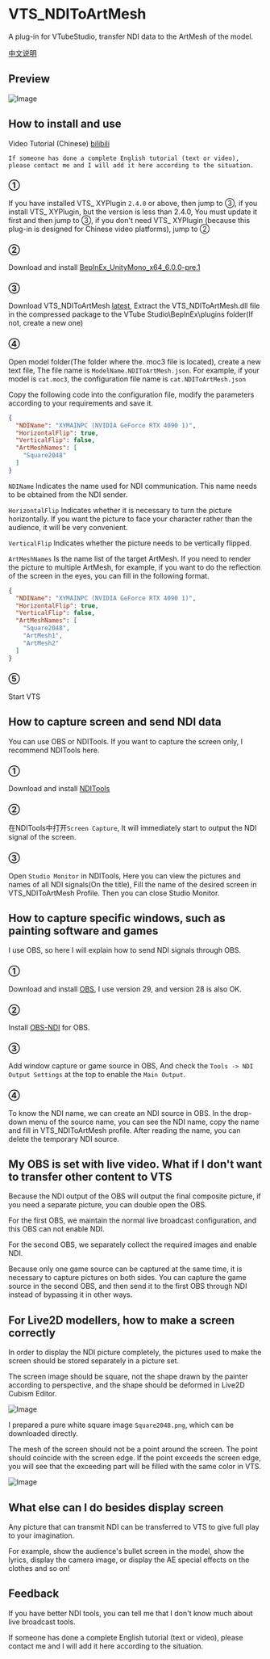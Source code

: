 # VTS_NDIToArtMesh
A plug-in for VTubeStudio, transfer NDI data to the ArtMesh of the model.

[中文说明][7]

## Preview
![Image](ReadmeAssets/NDIToArtMeshPreview.gif)

## How to install and use
Video Tutorial (Chinese) [bilibili][6]

`If someone has done a complete English tutorial (text or video), please contact me and I will add it here according to the situation.`
### ①
If you have installed VTS_ XYPlugin `2.4.0` or above, then jump to ③, if you install VTS_ XYPlugin, but the version is less than 2.4.0, You must update it first and then jump to ③, if you don't need VTS_ XYPlugin (because this plug-in is designed for Chinese video platforms), jump to ②

### ②
Download and install [BepInEx_UnityMono_x64_6.0.0-pre.1][1] 

### ③
Download VTS_NDIToArtMesh [latest][2], Extract the VTS_NDIToArtMesh.dll file in the compressed package to the VTube Studio\BepInEx\plugins folder(If not, create a new one)

### ④
Open model folder(The folder where the. moc3 file is located), create a new text file, The file name is `ModelName.NDIToArtMesh.json`. For example, if your model is `cat.moc3`, the configuration file name is `cat.NDIToArtMesh.json`

Copy the following code into the configuration file, modify the parameters according to your requirements and save it.

```json
{
  "NDIName": "XYMAINPC (NVIDIA GeForce RTX 4090 1)",
  "HorizontalFlip": true,
  "VerticalFlip": false,
  "ArtMeshNames": [
    "Square2048"
  ]
}
```

`NDIName` Indicates the name used for NDI communication. This name needs to be obtained from the NDI sender.

`HorizontalFlip` Indicates whether it is necessary to turn the picture horizontally. If you want the picture to face your character rather than the audience, it will be very convenient.

`VerticalFlip` Indicates whether the picture needs to be vertically flipped.

`ArtMeshNames` Is the name list of the target ArtMesh. If you need to render the picture to multiple ArtMesh, for example, if you want to do the reflection of the screen in the eyes, you can fill in the following format.

```json
{
  "NDIName": "XYMAINPC (NVIDIA GeForce RTX 4090 1)",
  "HorizontalFlip": true,
  "VerticalFlip": false,
  "ArtMeshNames": [
    "Square2048",
    "ArtMesh1",
    "ArtMesh2"
  ]
}
```
### ⑤
Start VTS

## How to capture screen and send NDI data
You can use OBS or NDITools. If you want to capture the screen only, I recommend NDITools here.

### ①
Download and install [NDITools][3]

### ②
在NDITools中打开`Screen Capture`, It will immediately start to output the NDI signal of the screen.

### ③
Open `Studio Monitor` in NDITools, Here you can view the pictures and names of all NDI signals(On the title), Fill the name of the desired screen in VTS_NDIToArtMesh Profile. Then you can close Studio Monitor.

## How to capture specific windows, such as painting software and games
I use OBS, so here I will explain how to send NDI signals through OBS.

### ①
Download and install [OBS][4], I use version 29, and version 28 is also OK.

### ②
Install [OBS-NDI][5] for OBS.

### ③
Add window capture or game source in OBS, And check the `Tools -> NDI Output Settings` at the top to enable the `Main Output`.

### ④
To know the NDI name, we can create an NDI source in OBS. In the drop-down menu of the source name, you can see the NDI name, copy the name and fill in VTS_NDIToArtMesh profile. After reading the name, you can delete the temporary NDI source.

## My OBS is set with live video. What if I don't want to transfer other content to VTS
Because the NDI output of the OBS will output the final composite picture, if you need a separate picture, you can double open the OBS.

For the first OBS, we maintain the normal live broadcast configuration, and this OBS can not enable NDI.

For the second OBS, we separately collect the required images and enable NDI.

Because only one game source can be captured at the same time, it is necessary to capture pictures on both sides. You can capture the game source in the second OBS, and then send it to the first OBS through NDI instead of bypassing it in other ways.

## For Live2D modellers, how to make a screen correctly
In order to display the NDI picture completely, the pictures used to make the screen should be stored separately in a picture set.

The screen image should be square, not the shape drawn by the painter according to perspective, and the shape should be deformed in Live2D Cubism Editor.

![Image](ReadmeAssets/ScreenTextureSetting.jpg)

I prepared a pure white square image `Square2048.png`, which can be downloaded directly.

The mesh of the screen should not be a point around the screen. The point should coincide with the screen edge. If the point exceeds the screen edge, you will see that the exceeding part will be filled with the same color in VTS.

![Image](ReadmeAssets/ScreenMeshEdit.jpg)

## What else can I do besides display screen
Any picture that can transmit NDI can be transferred to VTS to give full play to your imagination.

For example, show the audience's bullet screen in the model, show the lyrics, display the camera image, or display the AE special effects on the clothes and so on!

## Feedback
If you have better NDI tools, you can tell me that I don't know much about live broadcast tools.

If someone has done a complete English tutorial (text or video), please contact me and I will add it here according to the situation.

[1]: https://github.com/BepInEx/BepInEx/releases/tag/v6.0.0-pre.1
[2]: https://github.com/xiaoye97/VTS_NDIToArtMesh/releases/latest
[3]: https://ndi.tv/tools/#download-tools
[4]: https://obsproject.com/
[5]: https://github.com/Palakis/obs-ndi/releases
[6]: https://www.bilibili.com/video/BV1HG4y1Q75N
[7]: README.md